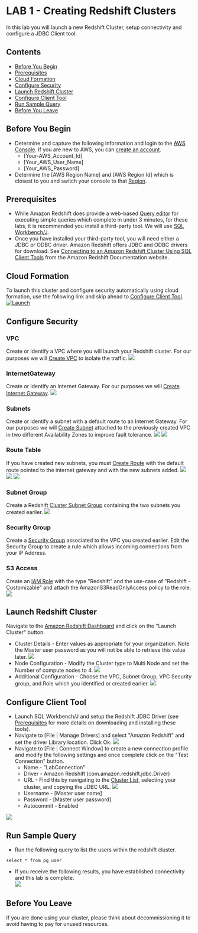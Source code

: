 # LAB 1 - Creating Redshift Clusters
In this lab you will launch a new Redshift Cluster, setup connectivity and configure a JDBC Client tool.

## Contents
* [Before You Begin](#before-you-begin)
* [Prerequisites](#prerequisites)
* [Cloud Formation](#cloud-formation)
* [Configure Security](#configure-security)
* [Launch Redshift Cluster ](#launch-redshift-cluster)
* [Configure Client Tool](#configure-client-tool)
* [Run Sample Query](#run-sample-query)
* [Before You Leave](#before-you-leave)

## Before You Begin
* Determine and capture the following information and login to the [AWS Console](https://console.aws.amazon.com/). If you are new to AWS, you can [create an account](https://portal.aws.amazon.com/billing/signup).
  * [Your-AWS_Account_Id]
  * [Your_AWS_User_Name]
  * [Your_AWS_Password]
* Determine the [AWS Region Name] and [AWS Region Id] which is closest to you and switch your console to that [Region](https://docs.aws.amazon.com/AmazonRDS/latest/UserGuide/Concepts.RegionsAndAvailabilityZones.html).  

## Prerequisites
* While Amazon Redshift does provide a web-based [Query editor](https://console.aws.amazon.com/redshift/home?#query:) for executing simple queries which complete in under 3 minutes, for these labs, it is recommended you install a third-party tool.  We will use [SQL Workbench/J](http://www.sql-workbench.net).
* Once you have installed your third-party tool, you will need either a JDBC or ODBC driver.  Amazon Redshift offers JDBC and ODBC drivers for download. See [Connecting to an Amazon Redshift Cluster Using SQL Client Tools](https://docs.aws.amazon.com/redshift/latest/mgmt/connecting-to-cluster.html) from the Amazon Redshift Documentation website.

## Cloud Formation
To launch this cluster and configure security automatically using cloud formation, use the following link and skip ahead to [Configure Client Tool](#configure-client-tool).  
[![Launch](../images/cloudformation-launch-stack.png)](https://console.aws.amazon.com/cloudformation/home?#/stacks/new?stackName=ImmersionLab1&templateURL=https://s3-us-west-2.amazonaws.com/redshift-awslabs/lab1.yaml)

## Configure Security
### VPC
Create or identify a VPC where you will launch your Redshift cluster.  For our purposes we will [Create VPC](https://console.aws.amazon.com/vpc/home?#CreateVpc:) to isolate the traffic.
![](../images/VPC.png)
### InternetGateway
Create or identify an Internet Gateway.  For our purposes we will [Create Internet Gateway](https://console.aws.amazon.com/vpc/home?#Create%20Internet%20Gateway:).
![](../images/InternetGateway.png)
### Subnets
Create or identify a subnet with a default route to an Internet Gateway.  For our purposes we will [Create Subnet](https://console.aws.amazon.com/vpc/home?#CreateSubnet:) attached to the previously created VPC in two different Availability Zones to improve fault tolerance.
![](../images/Subnet1.png)
![](../images/Subnet2.png)
### Route Table
If you have created new subnets, you must [Create Route](https://console.aws.amazon.com/vpc/home?#CreateRouteTable:) with the default route pointed to the internet gateway and with the new subnets added.
![](../images/Route.png)
![](../images/EditRoute.png)
![](../images/EditSubnet.png)
### Subnet Group
Create a Redshift [Cluster Subnet Group](https://console.aws.amazon.com/redshift/home?#subnet-groups:cluster=) containing the two subnets you created earlier.
![](../images/SubnetGroup.png)
### Security Group
Create a [Security Group](https://console.aws.amazon.com/vpc/home#SecurityGroups:sort=groupId) associated to the VPC you created earlier.  Edit the Security Group to create a rule which allows incoming connections from your IP Address.
### S3 Access
Create an [IAM Role](https://console.aws.amazon.com/iam/home?#/roles$new?step=type) with the type "Redshift" and the use-case of "Redshift - Customizable" and attach the AmazonS3ReadOnlyAccess policy to the role.
![](../images/Role.png)

## Launch Redshift Cluster
Navigate to the [Amazon Redshift Dashboard](https://console.aws.amazon.com/redshift) and click on the "Launch Cluster" button.  
* Cluster Details - Enter values as appropriate for your organization.  Note the Master user password as you will not be able to retrieve this value later.  ![](../images/ClusterDetails.png)
* Node Configuration - Modify the Cluster type to Multi Node and set the Number of compute nodes to 4.  ![](../images/NodeConfiguration.png)
* Additional Configuration - Choose the VPC, Subnet Group, VPC Security group, and Role which you identified or created earlier.  ![](../images/AdditionalConfiguration.png)

## Configure Client Tool
* Launch SQL Workbench/J and setup the Redshift JDBC Driver (see [Prerequisites](#prerequisites) for more details on downloading and installing these tools).
* Navigate to [File | Manage Drivers] and select "Amazon Redshift" and set the driver Library location. Click Ok.  ![](../images/Library.png)
* Navigate to [File | Connect Window] to create a new connection profile and modify the following settings and once complete click on the "Test Connection" button.
  * Name - "LabConnection"
  * Driver - Amazon Redshift (com.amazon.redshift.jdbc.Driver)
  * URL - Find this by navigating to the [Cluster List](https://console.aws.amazon.com/redshift/home?cluster-details:#cluster-list:), selecting your cluster, and copying the JDBC URL.  ![](../images/JDBCUrl.png)
  * Username - [Master user name]
  * Password - [Master user password]
  * Autocommit - Enabled

![](../images/Connection.png)

## Run Sample Query
* Run the following query to list the users within the redshift cluster.  
```
select * from pg_user
```
* If you receive the following results, you have established connectivity and this lab is complete.  
![](../images/Users.png)

## Before You Leave
If you are done using your cluster, please think about decommissioning it to avoid having to pay for unused resources.
